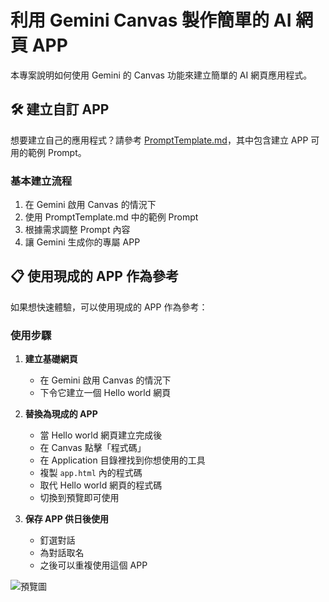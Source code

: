 # 利用 Gemini Canvas 製作簡單的 AI 網頁 APP

本專案說明如何使用 Gemini 的 Canvas 功能來建立簡單的 AI 網頁應用程式。

## 🛠️ 建立自訂 APP

想要建立自己的應用程式？請參考 [PromptTemplate.md](./PromptTemplate.md)，其中包含建立 APP 可用的範例 Prompt。

### 基本建立流程
1. 在 Gemini 啟用 Canvas 的情況下
2. 使用 PromptTemplate.md 中的範例 Prompt
3. 根據需求調整 Prompt 內容
4. 讓 Gemini 生成你的專屬 APP

## 📋 使用現成的 APP 作為參考

如果想快速體驗，可以使用現成的 APP 作為參考：

### 使用步驟

1. **建立基礎網頁**
   - 在 Gemini 啟用 Canvas 的情況下
   - 下令它建立一個 Hello world 網頁

2. **替換為現成的 APP**
   - 當 Hello world 網頁建立完成後
   - 在 Canvas 點擊「程式碼」
   - 在 Application 目錄裡找到你想使用的工具
   - 複製 `app.html` 內的程式碼
   - 取代 Hello world 網頁的程式碼
   - 切換到預覽即可使用

3. **保存 APP 供日後使用**
   - 釘選對話
   - 為對話取名
   - 之後可以重複使用這個 APP  


![預覽圖](https://i.meee.com.tw/d1KRCik.png)